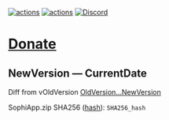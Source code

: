[![actions](https://img.shields.io/badge/Sophia%20News-Telegram-blue?style=flat&logo=Telegram)](https://t.me/SophiaNews) [![actions](https://img.shields.io/badge/Sophia%20Chat-Telegram-blue?style=flat&logo=Telegram)](https://t.me/Sophia_Chat) [![Discord](https://discordapp.com/api/guilds/1006179075263561779/widget.png?style=shield)](https://discord.gg/sSryhaEv79)

# [Donate](https://github.com/Sophia-Community/SophiApp#donations)

## NewVersion — CurrentDate

Diff from vOldVersion
[OldVersion...NewVersion](https://github.com/Sophia-Community/SophiApp/compare/OldVersion...NewVersion)



SophiApp.zip SHA256 ([hash](html_url#step:10:23)): `SHA256_hash`
